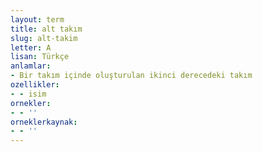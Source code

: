 ```yaml
---
layout: term
title: alt takım
slug: alt-takim
letter: A
lisan: Türkçe
anlamlar:
- Bir takım içinde oluşturulan ikinci derecedeki takım
ozellikler:
- - isim
ornekler:
- - ''
orneklerkaynak:
- - ''
---
```

